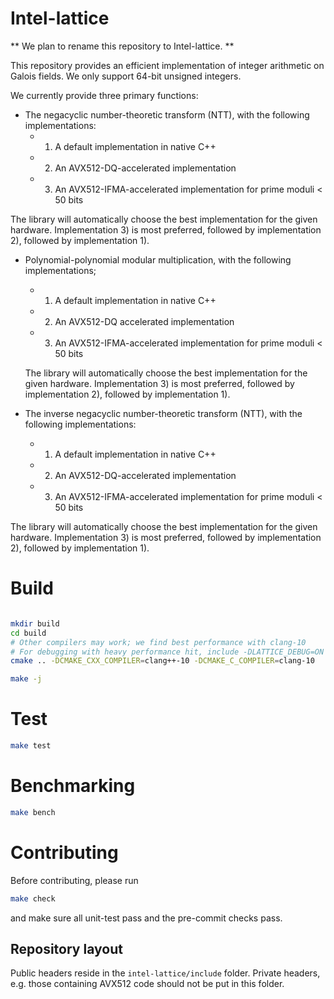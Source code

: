 # Intel-lattice
** We plan to rename this repository to Intel-lattice. **

This repository provides an efficient implementation of integer arithmetic on Galois fields. We only support 64-bit unsigned integers.

We currently provide three primary functions:

-  The negacyclic number-theoretic transform (NTT), with the following implementations:
   - 1) A default implementation in native C++
   - 2) An AVX512-DQ-accelerated implementation
   - 3) An AVX512-IFMA-accelerated implementation for prime moduli < 50 bits

  The library will automatically choose the best implementation for the given hardware. Implementation 3) is most preferred, followed by implementation 2), followed by implementation 1).

- Polynomial-polynomial modular multiplication, with the following implementations;
  - 1) A default implementation in native C++
  - 2) An AVX512-DQ accelerated implementation
  - 3) An AVX512-IFMA-accelerated implementation for prime moduli < 50 bits

  The library will automatically choose the best implementation for the given hardware. Implementation 3) is most preferred, followed by implementation 2), followed by implementation 1).

-  The inverse negacyclic number-theoretic transform (NTT), with the following implementations:
   - 1) A default implementation in native C++
   - 2) An AVX512-DQ-accelerated implementation
   - 3) An AVX512-IFMA-accelerated implementation for prime moduli < 50 bits

  The library will automatically choose the best implementation for the given hardware. Implementation 3) is most preferred, followed by implementation 2), followed by implementation 1).


# Build
```bash

mkdir build
cd build
# Other compilers may work; we find best performance with clang-10
# For debugging with heavy performance hit, include -DLATTICE_DEBUG=ON
cmake .. -DCMAKE_CXX_COMPILER=clang++-10 -DCMAKE_C_COMPILER=clang-10

make -j
```

# Test
```bash
make test
```

# Benchmarking
```bash
make bench
```

# Contributing
Before contributing, please run
```bash
make check
```
and make sure all unit-test pass and the pre-commit checks pass.

## Repository layout
Public headers reside in the `intel-lattice/include` folder.
Private headers, e.g. those containing AVX512 code should not be put in this folder.
